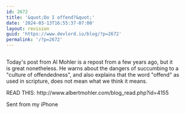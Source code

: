 ```yaml
---
id: 2672
title: '&quot;Do I offend?&quot;'
date: '2024-03-13T16:55:37-07:00'
layout: revision
guid: 'https://www.devlord.io/blog/?p=2672'
permalink: '/?p=2672'
---
```


<p class="mobile-photo"><a href="/blog/wp-content/uploads/2011/10/image-755743.jpg"><img src="/blog/wp-content/uploads/2011/10/image-755743.jpg?w=300" border="0" alt="" /></a></p>Today&#039;s post from Al Mohler is a repost from a few years ago, but it  <br>is great nonetheless. He warns about the dangers of succumbing to a  <br>"culture of offendedness", and also explains that the word "offend" as  <br>used in scripture, does not mean what we think it means.<p>READ THIS:  http://www.albertmohler.com/blog_read.php?id=4155<p>Sent from my iPhone<div class="blogger-post-footer"></div>